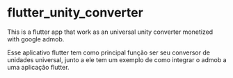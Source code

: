 # flutter_unity_converter
This is a flutter app that work as an universal unity converter monetized with google admob.



Esse aplicativo flutter tem como principal função ser seu conversor de unidades universal, junto a ele tem um exemplo de como integrar o admob a uma aplicação flutter.
